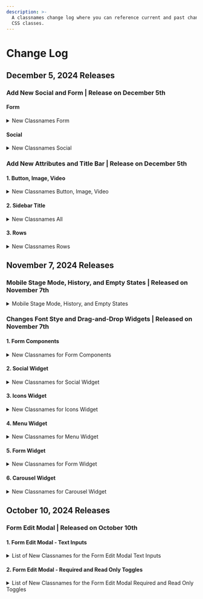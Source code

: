```yaml
---
description: >-
  A classnames change log where you can reference current and past changes to
  CSS classes.
---
```


# Change Log

## December 5, 2024 Releases

### Add New Social and Form | Release on December 5th

#### Form&#x20;

<details>

<summary>New Classnames Form </summary>

### Form

1.  **Form**\
    Affected Sub-element: Manage fields - Add new field

    **Changes:**

    * Markup Variations:
      * Removed some wrapper divs
      * Replaced all the list HTML

    **Classnames Comparison:**

    | Classnames Removed       | Classnames Added               |
    | ------------------------ | ------------------------------ |
    | `toggle-menu-button--cs` | `button-small--cs`             |
    | `button-large--cs`       | `button-solid--cs`             |
    | `widget__textbox`        | `button-primary--cs`           |
    | `widget__searchbox`      | `button--cs`                   |
    | `scrollable__panel--cs`  | `add-form-field--cs`           |
    |                          | `dropdown-menu--cs`            |
    |                          | `dropdown-menu-button--cs`     |
    |                          | `dropdown-menu-search--cs`     |
    |                          | `input-search--cs`             |
    |                          | `dropdown-menu-scrollable--cs` |
    |                          | `dropdown-menu-item--cs`       |

</details>

#### Social&#x20;

<details>

<summary>New Classnames Social </summary>

### Social

1.  **Social**\
    Affected Sub-element: Configure icon collection - Add social icon

    **Changes:**

    * Markup Variations:
      * Removed some wrapper divs
      * Replaced all the popover HTML

    **Classnames Comparison:**

    | Classnames Removed          | Classnames Added               |
    | --------------------------- | ------------------------------ |
    | `icons-manager__pop--cs`    | `button-small--cs`             |
    | `icons-manager__popcontent` | `button-solid--cs`             |
    | `popver__tab`               | `button-primary--cs`           |
    | `social-add-icon--cs`       | `button--cs`                   |
    |                             | `add-social-icon--cs`          |
    |                             | `dropdown-menu--cs`            |
    |                             | `dropdown-menu-button--cs`     |
    |                             | `dropdown-menu-search--cs`     |
    |                             | `input-search--cs`             |
    |                             | `dropdown-menu-scrollable--cs` |
    |                             | `dropdown-menu-item--cs`       |

</details>

### Add New Attributes and Title Bar | Release on December 5th&#x20;

#### 1. Button, Image, Video&#x20;

<details>

<summary>New Classnames Button, Image, Video </summary>

1.  **Button, Image, Video**\
    Affected Sub-element: Configure attributes - Add new attribute

    **Changes:**

    * Markup Variations:
      * Removed some wrapper divs
      * Replaced all the list HTML

    **Classnames Comparison:**

    | Classnames Removed       | Classnames Added               |
    | ------------------------ | ------------------------------ |
    | `toggle-menu-button--cs` | `button-small--cs`             |
    | `button-large--cs`       | `button-solid--cs`             |
    | `scrollable__panel--cs`  | `button-primary--cs`           |
    |                          | `button--cs`                   |
    |                          | `add-attribute--cs`            |
    |                          | `dropdown-menu--cs`            |
    |                          | `dropdown-menu-button--cs`     |
    |                          | `dropdown-menu-search--cs`     |
    |                          | `input-search--cs`             |
    |                          | `dropdown-menu-scrollable--cs` |
    |                          | `dropdown-menu-item--cs`       |

</details>

#### 2. Sidebar Title

<details>

<summary>New Classnames All</summary>

### Sidebar Title

1.  Sidebar Title\
    Affected Sub-element: Sidebar Title

    **Changes:**

    * Markup Variations:
      * Added `<div role="toolbar">`
      * `<a>` elements are now `<button>`

    **Classnames Comparison:**

    | Classnames Removed         | Classnames Added                             |
    | -------------------------- | -------------------------------------------- |
    | `widgets-section__heading` | `widgets-section__heading--cs`               |
    | `icon`                     | `sidebar-panel-title-icon--cs`               |
    | `icon-*`                   | `sidebar-panel-title-icon-comment--cs`       |
    |                            | `sidebar-panel-title-icon-delete--cs`        |
    |                            | `sidebar-panel-title-icon-duplicate--cs`     |
    |                            | `sidebar-panel-title-icon-closepanel--cs`    |
    |                            | `sidebar-panel-title-icon-save--cs`          |
    |                            | `sidebar-panel-title-icon-editSyncedRow--cs` |

</details>

#### 3. Rows

<details>

<summary>New Classnames Rows </summary>

**Rows**\
Affected Sub-element: Sidebar Title

**Changes:**

Markup Variations:

1. Added `<div role="toolbar">`
2. `<a>` elements are now `<button>`

**Classnames Comparison:**

* **Classnames Removed:**
  * `widgets-section__heading`
  * `icon`
  * `icon-*`
* **Classnames Added:**
  * `widgets-section__heading--cs`
  * `sidebar-panel-title-icon--cs`
  * `sidebar-panel-title-icon-comment--cs`
  * `sidebar-panel-title-icon-delete--cs`
  * `sidebar-panel-title-icon-duplicate--cs`
  * `sidebar-panel-title-icon-closepanel--cs`
  * `sidebar-panel-title-icon-save--cs`
  * `sidebar-panel-title-icon-editSyncedRow--cs`

</details>

## November 7, 2024 Releases

### Mobile Stage Mode, History, and Empty States | Released on November 7th

<details>

<summary>Mobile Stage Mode, History, and Empty States </summary>

### Mobile Stage Mode, History, and Empty States

1.  **Mobile Stage Mode**\
    Affected Sub-element: Wrapper

    **Classnames Added:**

    * `stagemode__buttonswrapper--cs`

    **Mobile Stage Mode Buttons:**

    * Desktop button: `stagemode__button__desktop--cs`
    * Mobile button: `stagemode__button__mobile--cs`
    * Display toggle button: `stagemode__button__display--cs`
2.  **Undo/Redo**\
    Affected Sub-elements: Undo/Redo Buttons and History Panel

    **Classnames Added:**

    * Toggle button: `undo-redo__toggleButton--cs`
    * Undo button: `undo-redo__undoButton--cs`
    * Redo button: `undo-redo__redoButton--cs`
    * History panel: `undo-redo__history--cs`
    * History panel item: `history__step--cs`
3.  **Empty States (Various Modules)**\
    Affected Modules: Image, Icons, Video, Menu, Social, Form, AddOn, Dynamic Content

    **Classnames Added:**

    * Image module: `stage-module_image_placeholder--cs`
    * Icons module: `stage-module_icons_placeholder--cs`
    * Video module: `stage-module_video_placeholder--cs`
    * Menu module: `stage-module_menu_placeholder--cs`
    * Social module: `stage-module_social_placeholder--cs`
    * Form module: `stage-module_form_placeholder--cs`
    * AddOn module: stage`-module_addon_placeholder--cs`
    * DynamicContent module: `stage-module_merge-content_placeholder--cs`

</details>

### Changes Font Stye and Drag-and-Drop Widgets | Released on November 7th&#x20;

#### **1. Form Components**

<details>

<summary>New Classnames for Form Components </summary>

### Form Components

* **Affected Widgets**: Font style
*   **Changes**:

    * **Markup Variations**: Removed some wrapper `div` and `span` elements.
    * **Classnames Comparison**:

    | Classnames Removed                                              | Classnames Added         |
    | --------------------------------------------------------------- | ------------------------ |
    | `tgl-container`                                                 | `multi-toggle--cs`       |
    | `tgl-container--cs`                                             | `multi-toggle-btns--cs`  |
    | `item_1-2`                                                      | `toggle-btn-pressed--cs` |
    | `widget__label`                                                 |                          |
    | `btn-group`                                                     |                          |
    | `number-selector`                                               |                          |
    | `number-selector--cs`                                           |                          |
    | `tgl_bgd`                                                       |                          |
    | `multiToggle_option_descriptor_form_style_labels_font-weight_0` |                          |
    | `multiToggle_option_descriptor_form_style_labels_font-weight_1` |                          |
    | `button-default--cs`                                            |                          |
    | `button-medium--cs`                                             |                          |
    | `button--cs`                                                    |                          |
    | `active`                                                        |                          |

</details>

#### **2. Social Widget**

<details>

<summary>New Classnames for Social Widget </summary>

### Social Widget

* **Affected Widget**: Configure Icon Collection
*   **Changes**:

    * **Markup Variations**:
      * Removed wrapper `div`.
      * Replaced the drag handle `div` with a `button`.
    * **Classnames Comparison**:

    | Classnames Removed            | Classnames Added             |
    | ----------------------------- | ---------------------------- |
    | `item_1-2`                    | `social-collection-list--cs` |
    | `widget__label`               | `panel__title--cs`           |
    | `icons-manager__pop`          |                              |
    | `title_icon`                  |                              |
    | `icon-organizer__panel`       |                              |
    | `panel__icon-preview-wrapper` |                              |
    | `panel__title`                |                              |
    | `comp-tree-placeholder`       |                              |

</details>

#### **3. Icons Widget**

<details>

<summary>New Classnames for Icons Widget </summary>

### Icons Widget

* **Affected Widget**: Configure Icon Collection
*   **Changes**:

    * **Markup Variations**:
      * Removed wrapper `div`.
      * Replaced the drag handle `div` with a `button`.
    * **Classnames Comparison**:

    | Classnames Removed            | Classnames Added            |
    | ----------------------------- | --------------------------- |
    | `item_1-2`                    | `icons-collection-list--cs` |
    | `widget__label`               | `panel__title--cs`          |
    | `icon-organizer__panel`       |                             |
    | `panel__icon-preview-wrapper` |                             |
    | `panel__title`                |                             |
    | `comp-tree-placeholder`       |                             |

</details>

#### **4. Menu Widget**

<details>

<summary>New Classnames for Menu Widget </summary>

### Menu Widget

* **Affected Widget**: Configure Menu Items
*   **Changes**:

    * **Markup Variations**:
      * Removed wrapper `div`.
      * Replaced the drag handle `div` with a `button`.
    * **Classnames Comparison**:

    | Classnames Removed            | Classnames Added            |
    | ----------------------------- | --------------------------- |
    | `item_1-2`                    | `items-collection-list--cs` |
    | `widget__label`               | `item-organizer__panel--cs` |
    | `icon-organizer__panel`       | `panel__title--cs`          |
    | `icon-organizer__panel--cs`   |                             |
    | `panel__icon-preview-wrapper` |                             |
    | `panel__title`                |                             |
    | `title__icon`                 |                             |
    | `comp-tree-placeholder`       |                             |

</details>

#### **5. Form Widget**

<details>

<summary>New Classnames for Form Widget</summary>

### Form Widget

* **Affected Widget**: Manage Fields
*   **Changes**:

    * **Markup Variations**:
      * Removed wrapper `div` and `span` elements.
      * Replaced the drag handle `div` with a `button`.
    * **Classnames Comparison**:

    | Classnames Removed            | Classnames Added         |
    | ----------------------------- | ------------------------ |
    | `item_1-2`                    | `form-items-list--cs`    |
    | `widget__label`               | `form-item__panel--cs`   |
    | `icon-organizer__panel`       | `form-field-item-id--cs` |
    | `icon-organizer__panel--cs`   |                          |
    | `panel__icon-preview-wrapper` |                          |
    | `panel__title`                |                          |
    | `title__icon`                 |                          |
    | `comp-tree-placeholder`       |                          |

</details>

#### **6. Carousel Widget**

<details>

<summary>New Classnames for Carousel Widget </summary>

### Carousel Widget

* **Affected Widget**: Configure Carousel
*   **Changes**:

    * **Markup Variations**:
      * Removed wrapper `div` and `span` elements.
      * Added a `label` tag.
      * Replaced `div` elements with `ul` and `li` for better semantic structure.
      * Replaced the drag handle `div` with a `button`.
    * **Classnames Comparison**:

    | Classnames Removed           | Classnames Added             |
    | ---------------------------- | ---------------------------- |
    | `icon-manager__add-icon--cs` | `widget__label--cs`          |
    | `icon-organizer__panel--cs`  | `carousel-slides-list--cs`   |
    | `comp-tree-placeholder`      | `carousel-add-slide-btn--cs` |
    |                              | `slide-organizer__panel--cs` |

</details>

## October 10, 2024 Releases

### Form Edit Modal | Released on October 10th

#### **1. Form Edit Modal - Text Inputs**

<details>

<summary>List of New Classnames for the Form Edit Modal Text Inputs</summary>

### Form Edit Modal - Text Inputs

* **Affected Sub-element**: All text inputs
*   **Changes**:

    * **Markup Variations**:
      * Updated to the new input text component.
      * The label is now positioned on top instead of to the left.
    * **Classnames Comparison**:

    | Classnames Removed       | Classnames Added       |
    | ------------------------ | ---------------------- |
    | `number-selector--cs`    | `input-text--cs`       |
    | `item_1-2`               | `input-text-boxed--cs` |
    | `widget__textbox`        |                        |
    | `widget__label`          |                        |
    | `widget__label--textbox` |                        |
    | `btn`                    |                        |

</details>

#### **2. Form Edit Modal - Required and Read Only Toggles**

<details>

<summary>List of New Classnames for the Form Edit Modal Required and Read Only Toggles  </summary>

### **Form Edit Modal - Required and Read Only Toggles**

* **Affected Sub-element**: Required and Read Only Toggles
*   **Changes**:

    * **Markup Variations**:
      * Changed from toggles to checkboxes for Required and Read Only fields.
    * **Classnames Comparison**:

    | Classnames Removed   | Classnames Added       |
    | -------------------- | ---------------------- |
    | `toggle-wrapper--cs` | `checkbox-wrapper--cs` |
    | `toggle-input--cs`   | `widget__label--cs`    |
    | `toggle-slider--cs`  |                        |

</details>
